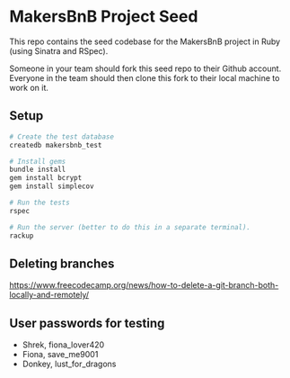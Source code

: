 # MakersBnB Project Seed

This repo contains the seed codebase for the MakersBnB project in Ruby (using Sinatra and RSpec).

Someone in your team should fork this seed repo to their Github account. Everyone in the team should then clone this fork to their local machine to work on it.

## Setup

```bash
# Create the test database
createdb makersbnb_test

# Install gems
bundle install
gem install bcrypt
gem install simplecov

# Run the tests
rspec

# Run the server (better to do this in a separate terminal).
rackup
```



## Deleting branches

https://www.freecodecamp.org/news/how-to-delete-a-git-branch-both-locally-and-remotely/

## User passwords for testing
- Shrek, fiona_lover420
- Fiona, save_me9001
- Donkey, lust_for_dragons
